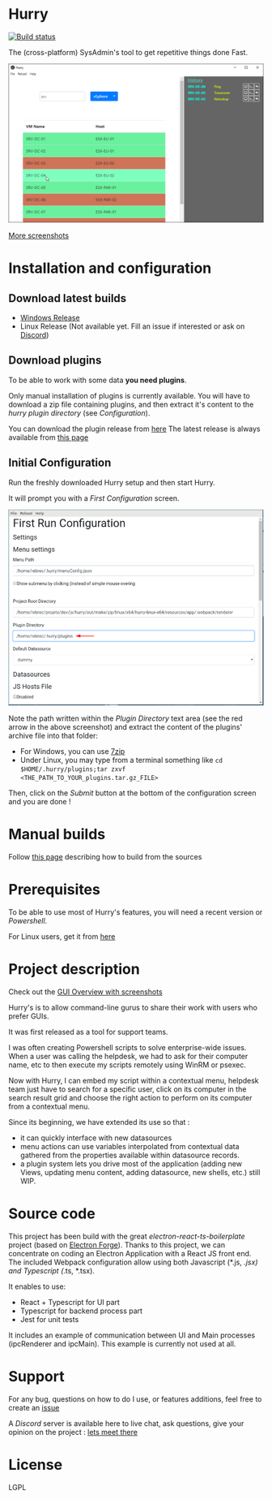 # Hurry

[![Build status](https://ci.appveyor.com/api/projects/status/br0s4qlnkwop064x?svg=true)](https://ci.appveyor.com/project/rebrec/hurry-rkfu0)


The (cross-platform) SysAdmin's tool to get repetitive things done Fast.

![Hurry_Main](https://raw.githubusercontent.com/rebrec/hurry/master/docs/hurry_vSphere_result_ping.png)

[More screenshots](https://github.com/rebrec/hurry/blob/master/docs/GUI_Overview.md)


# Installation and configuration

## Download latest builds

- [Windows Release](https://github.com/rebrec/hurry/releases)
- Linux Release (Not available yet. Fill an issue if interested or ask on [Discord](https://discord.com/invite/7cEWVvC))

## Download plugins

To be able to work with some data **you need plugins**.

Only manual installation of plugins is currently available. You will have to download
a zip file containing plugins, and then extract it's content to the *hurry plugin directory* (see *Configuration*).

You can download the plugin release from [here](https://github.com/rebrec/hurry-plugins/releases/download/1.0.1/plugins.tar.gz)
The latest release is always available from [this page](https://github.com/rebrec/hurry-plugins/releases/latest/)

## Initial Configuration

Run the freshly downloaded Hurry setup and then start Hurry.

It will prompt you with a *First Configuration* screen.

![First_Configuration_Screen](https://raw.githubusercontent.com/rebrec/hurry/master/docs/hurry_initial_setup_plugin_dir.png)

Note the path written within the *Plugin Directory* text area (see the red arrow in the above screenshot) and extract the content of the plugins' archive file into that folder:

- For Windows, you can use [7zip](https://www.7-zip.org/download.html)
- Under Linux, you may type from a terminal something like `cd $HOME/.hurry/plugins;tar zxvf <THE_PATH_TO_YOUR_plugins.tar.gz_FILE>`

Then, click on the *Submit* button at the bottom of the configuration screen and you are done !

# Manual builds

Follow [this page](https://github.com/rebrec/hurry/blob/master/docs/How_to_build.md) describing how to build from the sources

# Prerequisites

To be able to use most of Hurry's features, you will need a recent version or *Powershell*.

For Linux users, get it from [here](https://docs.microsoft.com/en-us/powershell/scripting/install/installing-powershell-core-on-linux?view=powershell-7)


# Project description

Check out the [GUI Overview with screenshots](https://github.com/rebrec/hurry/blob/master/docs/GUI_Overview.md)

Hurry's is to allow command-line gurus to share their work with users who prefer GUIs.

It was first released as a tool for support teams.

I was often creating Powershell scripts to solve enterprise-wide issues. When a user was calling the helpdesk, we had to ask for their computer name, etc to then execute my scripts remotely using WinRM or psexec.

Now with Hurry, I can embed my script within a contextual menu, helpdesk team just have to search for a specific user, click on its computer in the search result grid and choose the right action to perform on its computer from a contextual menu.

Since its beginning, we have extended its use so that :

- it can quickly interface with new datasources
- menu actions can use variables interpolated from contextual data gathered from the properties available within datasource records.
- a plugin system lets you drive most of the application (adding new Views, updating menu content, adding datasource, new shells, etc.) still WIP.

# Source code

This project has been build with the great *electron-react-ts-boilerplate* project (based on [Electron Forge](https://www.electronforge.io/)). Thanks to this project, we can concentrate on coding an Electron Application with a React JS front end. The included Webpack configuration allow using both Javascript (*.js, *.jsx) and Typescript (*.ts, *.tsx).

It enables to use:
- React + Typescript for UI part
- Typescript for backend process part
- Jest for unit tests

It includes an example of communication between UI and Main processes (ipcRenderer and ipcMain). This example is currently not used at all.

# Support

For any bug, questions on how to do I use, or features additions, feel free to create an [issue](https://github.com/rebrec/hurry/issues/new/choose)

A *Discord* server is available here to live chat, ask questions, give your opinion on the project : [lets meet there](https://discord.com/invite/7cEWVvC)

# License

LGPL


